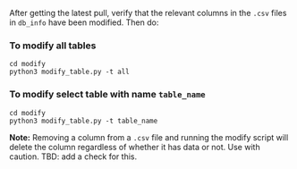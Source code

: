 After getting the latest pull, verify that the relevant columns in the `.csv` files in `db_info` have been modified. Then do:


### To modify all tables
```
cd modify
python3 modify_table.py -t all
```
### To modify select table with name `table_name`
```
cd modify
python3 modify_table.py -t table_name
```

**Note:**
Removing a column from a `.csv` file and running the modify script will delete the column regardless of whether it has data or not. Use with caution. TBD: add a check for this.
